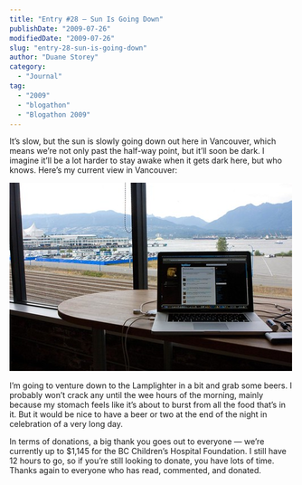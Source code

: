 ```yaml
---
title: "Entry #28 – Sun Is Going Down"
publishDate: "2009-07-26"
modifiedDate: "2009-07-26"
slug: "entry-28-sun-is-going-down"
author: "Duane Storey"
category:
  - "Journal"
tag:
  - "2009"
  - "blogathon"
  - "Blogathon 2009"
---
```


It’s slow, but the sun is slowly going down out here in Vancouver, which means we’re not only past the half-way point, but it’ll soon be dark. I imagine it’ll be a lot harder to stay awake when it gets dark here, but who knows. Here’s my current view in Vancouver:

[![](_images/entry-28--sun-is-going-down-1.jpg)](http://www.flickr.com/photos/duanestorey/3755953915/)

I’m going to venture down to the Lamplighter in a bit and grab some beers. I probably won’t crack any until the wee hours of the morning, mainly because my stomach feels like it’s about to burst from all the food that’s in it. But it would be nice to have a beer or two at the end of the night in celebration of a very long day.

In terms of donations, a big thank you goes out to everyone — we’re currently up to $1,145 for the BC Children’s Hospital Foundation. I still have 12 hours to go, so if you’re still looking to donate, you have lots of time. Thanks again to everyone who has read, commented, and donated.